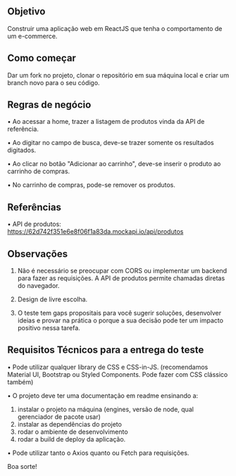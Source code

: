 
## Objetivo
Construir uma aplicação web em ReactJS que tenha o comportamento de um e-commerce.

## Como começar
Dar um fork no projeto, clonar o repositório em sua máquina local e criar um branch novo para o seu código.


## Regras de negócio
•	Ao acessar a home, trazer a listagem de produtos vinda da API de referência.  

•	Ao digitar no campo de busca, deve-se trazer somente os resultados digitados.  

•	Ao clicar no botão "Adicionar ao carrinho", deve-se inserir o produto ao carrinho de compras.  

•	No carrinho de compras, pode-se remover os produtos.  



## Referências
•	API de produtos: https://62d742f351e6e8f06f1a83da.mockapi.io/api/produtos


## Observações
1. Não é necessário se preocupar com CORS ou implementar um backend para fazer as requisições. A API de produtos permite chamadas diretas do navegador.

2. Design de livre escolha.

3. O teste tem gaps propositais para você sugerir soluções, desenvolver ideias e provar na prática o porque a sua decisão pode ter um impacto positivo nessa tarefa.


## Requisitos Técnicos para a entrega do teste

•	Pode utilizar qualquer library de CSS e CSS-in-JS. (recomendamos Material UI, Bootstrap ou Styled Components. Pode fazer com CSS clássico também)

•	O projeto deve ter uma documentação em readme ensinando a: 
1. instalar o projeto na máquina (engines, versão de node, qual gerenciador de pacote usar)
2. instalar as dependências do projeto
3. rodar o ambiente de desenvolvimento
4. rodar a build de deploy da aplicação.

•	Pode utilizar tanto o Axios quanto ou Fetch para requisições.

Boa sorte!

